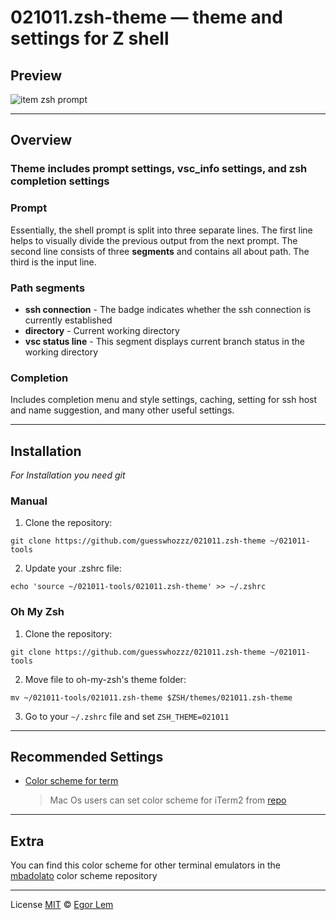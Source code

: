 # 021011.zsh-theme — theme and settings for Z shell

## **Preview**

![item zsh prompt](https://github.com/guesswhozzz/021011/blob/main/demos/zsh-theme-demo-min.png?raw=true)

---

## **Overview**
### Theme includes prompt settings, vsc_info settings, and zsh completion settings
### **Prompt**

Essentially, the shell prompt is split into three separate lines. The first line helps to visually 
divide the previous output from the next prompt. The second line consists of three **segments** and contains all about path. The third is the input line. 

### **Path segments**

- **ssh connection** - The badge indicates whether the ssh connection is currently established
- **directory** - Current working directory
- **vsc status line** - This segment displays current branch status in the working directory

### **Completion**

Includes completion menu and style settings, caching, setting for ssh host and name suggestion, 
and many other useful settings.

---

## **Installation**

_For Installation you need git_

### **Manual**

1. Clone the repository:

```shell
git clone https://github.com/guesswhozzz/021011.zsh-theme ~/021011-tools
```
2. Update your .zshrc file:

```shell
echo 'source ~/021011-tools/021011.zsh-theme' >> ~/.zshrc
```

### **Oh My Zsh**

1. Clone the repository:

```shell
git clone https://github.com/guesswhozzz/021011.zsh-theme ~/021011-tools
```

2. Move file to oh-my-zsh's theme folder:

```shell
mv ~/021011-tools/021011.zsh-theme $ZSH/themes/021011.zsh-theme
```

3. Go to your `~/.zshrc` file and set `ZSH_THEME=021011`

---

## **Recommended Settings**

- [Color scheme for term](https://github.com/guesswhozzz/guezwhoz-scheme/blob/main/color-scheme/guezwhoz-scheme.yaml)

  > Mac Os users can set color scheme for iTerm2 from [repo](https://github.com/guesswhozzz/guezwhoz-iterm2-theme)


---

## **Extra**

You can find this color scheme for other terminal emulators in the [mbadolato](https://github.com/mbadolato/iTerm2-Color-Schemes) color scheme repository

---

License [MIT](https://github.com/guesswhozzz/guezwhoz-vscode-theme/blob/master/LICENSE) © [Egor Lem](https://github.com/guesswhozzz)

